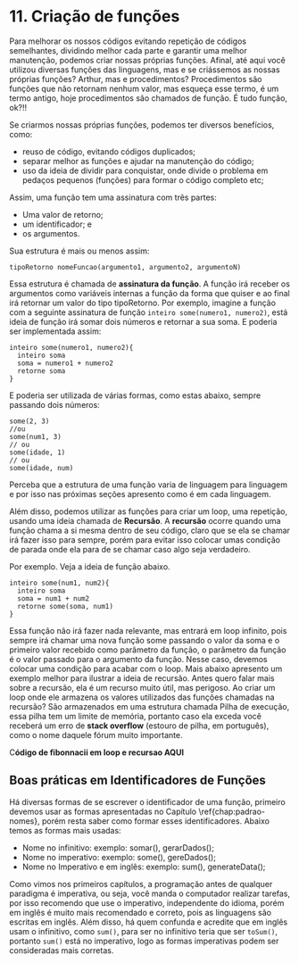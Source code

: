 # 11. Criação de funções

Para melhorar os nossos códigos evitando repetição de códigos semelhantes, dividindo melhor cada parte e garantir uma melhor manutenção, podemos criar nossas próprias funções. Afinal, até aqui você utilizou diversas funções das linguagens, mas e se criássemos as nossas próprias funções? Arthur, mas e procedimentos? Procedimentos são funções que não retornam nenhum valor, mas esqueça esse termo, é um termo antigo, hoje procedimentos são chamados de função. É tudo função, ok?!! 

Se criarmos nossas próprias funções, podemos ter diversos benefícios, como:

* reuso de código, evitando códigos duplicados;
* separar melhor as funções e ajudar na manutenção do código;
* uso da ideia de dividir para conquistar, onde divide o problema em pedaços pequenos \(funções\) para formar o código completo etc;

Assim, uma função tem uma assinatura com três partes: 

* Uma valor de retorno;
* um identificador; e 
* os argumentos.

Sua estrutura é mais ou menos assim:

```text
tipoRetorno nomeFuncao(argumento1, argumento2, argumentoN)
```

Essa estrutura é chamada de **assinatura da função**. A função irá receber os argumentos como variáveis internas a função da forma que quiser e ao final irá retornar um valor do tipo tipoRetorno. Por exemplo, imagine a função com a seguinte assinatura de função `inteiro some(numero1, numero2)`, está ideia de função irá somar dois números e retornar a sua soma. E poderia ser implementada assim:

```text
inteiro some(numero1, numero2){
  inteiro soma
  soma = numero1 + numero2
  retorne soma
}
```

E poderia ser utilizada de várias formas, como estas abaixo, sempre passando dois números: 

```text
some(2, 3)
//ou
some(num1, 3)
// ou
some(idade, 1)
// ou
some(idade, num) 
```

Perceba que a estrutura de uma função varia de linguagem para linguagem e por isso nas próximas seções apresento como é em cada linguagem.

Além disso, podemos utilizar as funções para criar um loop, uma repetição, usando uma ideia chamada de **Recursão**. A **recursão** ocorre quando uma função chama a si mesma dentro de seu código, claro que se ela se chamar irá fazer isso para sempre, porém para evitar isso colocar umas condição de parada onde ela para de se chamar caso algo seja verdadeiro.

Por exemplo. Veja a ideia de função abaixo.

```text
inteiro some(num1, num2){
  inteiro soma
  soma = num1 + num2
  retorne some(soma, num1)
}
```

Essa função não irá fazer nada relevante, mas entrará em loop infinito, pois sempre irá chamar uma nova função some passando o valor da soma e o primeiro valor recebido como parâmetro da função, o parâmetro da função é o valor passado para o argumento da função. Nesse caso, devemos colocar uma condição para acabar com o loop. Mais abaixo apresento um exemplo melhor para ilustrar a ideia de recursão. Antes quero falar mais sobre a recursão, ela é um recurso muito útil, mas perigoso. Ao criar um loop onde ele armazena os valores utilizados das funções chamadas na recursão? São armazenados em uma estrutura chamada Pilha de execução, essa pilha tem um limite de memória, portanto caso ela exceda você receberá um erro de **stack overflow** \(estouro de pilha, em português\), como o nome daquele fórum muito importante.

C**ódigo de fibonnacii em loop e recursao AQUI**



## Boas práticas em Identificadores de Funções

Há diversas formas de se escrever o identificador de uma função, primeiro devemos usar as formas apresentadas no Capítulo \ref{chap:padrao-nomes}, porém resta saber como formar esses identificadores. Abaixo temos as formas mais usadas:

* Nome no infinitivo: exemplo: somar\(\), gerarDados\(\);
* Nome no imperativo: exemplo: some\(\), gereDados\(\);
* Nome no Imperativo e em inglês: exemplo: sum\(\), generateData\(\);

Como vimos nos primeiros capítulos, a programação antes de qualquer paradigma é imperativa, ou seja, você manda o computador realizar tarefas, por isso recomendo que use o imperativo, independente do idioma, porém em inglês é muito mais recomendado e correto, pois as linguagens são escritas em inglês. Além disso, há quem confunda e acredite que em inglês usam o infinitivo, como `sum()`, para ser no infinitivo teria que ser `toSum()`, portanto `sum()` está no imperativo, logo as formas imperativas podem ser consideradas mais corretas.



